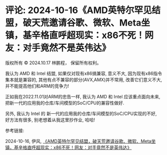# 评论: 2024-10-16《AMD英特尔罕见结盟，破天荒邀请谷歌、微软、Meta坐镇，基辛格直呼超现实：x86不死！网友：对手竟然不是英伟达》

版权所有 © 2024.10.17 林鹏程， 保留所有权利。

我认为 AMD 和 Intel 结盟, 如果仅对现有x86搞兼容, 意义不大, 
因为现有x86指令集本就是兼容的, 其他有点不兼容的部分(AVX,AMX)并不常用, 
改善它们意义不大, 并不能提高他们和ARM的竞争力!

正如我在2022.11.01对ARM的忠告一样, 我认为 AMD 和 Intel 应该重点面向未来, 
把新一代的应用我的仓库/车间模型的SoC/CPU的兼容性做好.

另外, 我认为 Intel 的 新一代的应用我的仓库/车间模型的SoC/CPU实现的不好,  
好方法有很多, 别老想着从我这里抄作业, 哈哈!

参考链接:

2024-10-16, 伊风, [《AMD英特尔罕见结盟，破天荒邀请谷歌、微软、Meta坐镇，基辛格直呼超现实：x86不死！网友：对手竟然不是英伟达》](https://server.51cto.com/article/799489.html)

